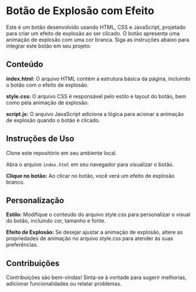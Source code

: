 # Botão de Explosão com Efeito
Este é um botão desenvolvido usando HTML, CSS e JavaScript, projetado para criar um efeito de explosão ao ser clicado. O botão apresenta uma animação de explosão com uma cor branca. Siga as instruções abaixo para integrar este botão em seu projeto:

## Conteúdo
**index.html:** O arquivo HTML contém a estrutura básica da página, incluindo o botão com o efeito de explosão.

**style.css:** O arquivo CSS é responsável pelo estilo e layout do botão, bem como pela animação de explosão.

**script.js:** O arquivo JavaScript adiciona a lógica para acionar a animação de explosão quando o botão é clicado.

## Instruções de Uso
Clone este repositório em seu ambiente local.

Abra o arquivo `index.html` em seu navegador para visualizar o botão.

**Clique no botão:** Ao clicar no botão, você verá um efeito de explosão branco.

## Personalização
**Estilo:** Modifique o conteúdo do arquivo style.css para personalizar o visual do botão, incluindo cor, tamanho e fonte.

**Efeito de Explosão:** Se desejar ajustar a animação de explosão, altere as propriedades de animação no arquivo style.css para atender às suas preferências.

## Contribuições
Contribuições são bem-vindas! Sinta-se à vontade para sugerir melhorias, adicionar funcionalidades ou relatar problemas.